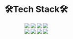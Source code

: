 <div align="center">
<h1 align="center">🛠Tech Stack🛠</h1>

<div align="center">
<img src="https://img.shields.io/badge/html-E34F26?style=flat-squar&logo=html5&logoColor=white"> <img src="https://img.shields.io/badge/css-1572B6?style=flat-squar&logo=css3&logoColor=white"> <img src="https://img.shields.io/badge/javascript-F7DF1E?style=flat-squar&logo=javascript&logoColor=black"> <img src="https://img.shields.io/badge/Node.js-339933?style=flat-squar&logo=Node.js&logoColor=white"> <br /> <img src="https://img.shields.io/badge/react-61DAFB?style=flat-squar&logo=react&logoColor=black"> <img src="https://img.shields.io/badge/Next-000000?style=flat-squar&logo=next.js&logoColor=white"> <img src="https://img.shields.io/badge/mysql-4479A1?style=flat-squar&logo=mysql&logoColor=white"> <img src="https://img.shields.io/badge/mariaDB-003545?style=flat-squar&logo=mariaDB&logoColor=white">
  

</div>
  
  

<!---
jorny95/jorny95 is a ✨ special ✨ repository because its `README.md` (this file) appears on your GitHub profile.
You can click the Preview link to take a look at your changes.
--->
